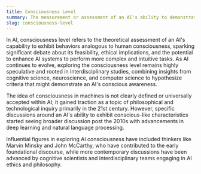 ```yaml
---
title: Consciousness Level  
summary: The measurement or assessment of an AI's ability to demonstrate awareness or understanding akin to human consciousness.
slug: consciousness-level
---  
```


In AI, consciousness level refers to the theoretical assessment of an AI's capability to exhibit behaviors analogous to human consciousness, sparking significant debate about its feasibility, ethical implications, and the potential to enhance AI systems to perform more complex and intuitive tasks. As AI continues to evolve, exploring the consciousness level remains highly speculative and rooted in interdisciplinary studies, combining insights from cognitive science, neuroscience, and computer science to hypothesize criteria that might demonstrate an AI's conscious awareness. 

The idea of consciousness in machines is not clearly defined or universally accepted within AI; it gained traction as a topic of philosophical and technological inquiry primarily in the 21st century. However, specific discussions around an AI's ability to exhibit conscious-like characteristics started seeing broader discussion post the 2010s with advancements in deep learning and natural language processing.  

Influential figures in exploring AI consciousness have included thinkers like Marvin Minsky and John McCarthy, who have contributed to the early foundational discourse, while more contemporary discussions have been advanced by cognitive scientists and interdisciplinary teams engaging in AI ethics and philosophy.